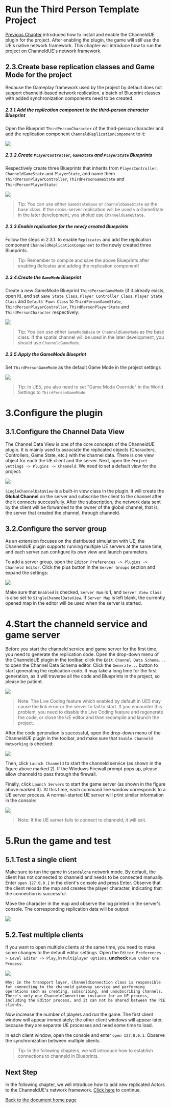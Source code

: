 # Run the Third Person Template Project
[Previous Chapter](installation.md) introduced how to install and enable the ChanneldUE plugin for the project. After enabling the plugin, the game will still use the UE's native network framework. This chapter will introduce how to run the project on ChanneldUE's network framework.

## 2.3.Create base replication classes and Game Mode for the project
Because the Gameplay framework used by the project by default does not support channeld-based network replication, a batch of Blueprint classes with added synchronization components need to be created.

##### 2.3.1.Add the replication component to the third-person character Blueprint
Open the Blueprint `ThirdPersonCharacter` of the third-person character and add the replication component `ChanneldReplicationComponent` to it:

![](images/character_rep_component.png)

##### 2.3.2.Create `PlayerController`, `GameState` and `PlayerState` Blueprints
Respectively create three Blueprints that inherits from `PlayerController`, `ChanneldGameState` and `PlayerState`, and name them `ThirdPersonPlayerController`, `ThirdPersonGameState` and `ThirdPersonPlayerState`:

![](images/new_blueprints.png)

>Tip: You can use either `GameStateBase` or `ChanneldGameState` as the base class. If the cross-server replication will be used via GameState in the later development, you sholud use `ChanneldGameState`.

##### 2.3.3.Enable replication for the newly created Blueprints
Follow the steps in 2.3.1. to enable `Replicates` and add the replication component `ChanneldReplicationComponent` to the newly created three Blueprints.

>Tip: Remember to compile and save the above Blueprints after enabling Relicates and adding the replication component!

 ##### 2.3.4.Create the `GameMode` Blueprint
Create a new GameMode Blueprint `ThirdPersonGameMode` (if it already exists, open it), and set `Game State Class`, `Player Controller Class`, `Player State Class` and `Default Pawn Class` to `ThirdPersonGameState`, `ThirdPersonPlayerController`, `ThirdPersonPlayerState` and `ThirdPersonCharacter` respectively:

![](images/game_mode.png)

>Tip: You can use either `GameModeBase` or `ChanneldGameMode` as the base class. If the spatial channel will be used in the later development, you should use `ChanneldGameMode`.

##### 2.3.5.Apply the GameMode Blueprint
Set `ThirdPersonGameMode` as the default Game Mode in the project settings

![](images/project_settings_game_mode.png)

>Tip: In UE5, you also need to set "Game Mode Override" in the World Settings to `ThirdPersonGameMode`.

# 3.Configure the plugin
## 3.1.Configure the Channel Data View
The Channel Data View is one of the core concepts of the ChanneldUE plugin. It is mainly used to associate the replicated objects (Characters, Controllers, Game State, etc.) with the channel data. There is one view object for each the UE client and the server.
Next, open the `Project Settings -> Plugins -> Channeld`. We need to set a default view for the project:

![](images/settings_view_class.png)

`SingleChannelDataView` is a built-in view class in the plugin. It will create the **Global Channel** on the server and subscribe the client to the channel after the it connects successfully. After the subscription, the network data sent by the client will be forwarded to the owner of the global channel, that is, the server that created the channel, through channeld.

## 3.2.Configure the server group
As an extension focuses on the distributed simulation with UE, the ChanneldUE plugin supports running multiple UE servers at the same time, and each server can configure its own view and launch parameters.

To add a server group, open the `Editor Preferences -> Plugins -> Channeld Editor`. Click the plus button in the `Server Groups` section and expand the settings:

![](images/settings_server_group.png)

Make sure that `Enabled` is checked, `Server Num` is 1, and `Server View Class` is also set to `SingleChannelDataView`. If `Server Map` is left blank, the currently opened map in the editor will be used when the server is started.

# 4.Start the channeld service and game server
Before you start the channeld service and game server for the first time, you need to generate the replication code. Open the drop-down menu of the ChanneldUE plugin in the toolbar, click the `Edit Channel Data Schema...` to open the Channel Data Schema editor. Click the `Generate...` button to start generating the replication code. It may take a long time for the first generation, as it will traverse all the code and Blueprints in the project, so please be patient.

![](images/generate_replicaiton_code.png)

>Note: The Live Coding feature which enabled by default in UE5 may cause the link error or the server to fail to start. If you encounter this problem, you need to disable the Live Coding feature and regenerate the code, or close the UE editor and then recompile and launch the project.

After the code generation is successful, open the drop-down menu of the ChanneldUE plugin in the toolbar, and make sure that `Enable Channeld Networking` is checked:

![](images/toolbar_menu.png)

Then, click `Launch Channeld` to start the channeld service (as shown in the figure above marked 2). If the Windows Firewall prompt pops up, please allow channeld to pass through the firewall.

Finally, click `Launch Servers` to start the game server (as shown in the figure above marked 3). At this time, each command line window corresponds to a UE server process. A normal-started UE server will print similar information in the console:

![](images/server_view_initialized.png)

>Note: If the UE server fails to connect to channeld, it will exit.

# 5.Run the game and test
## 5.1.Test a single client
Make sure to run the game in `Standalone` network mode. By default, the client has not connected to channeld and needs to be connected manually. Enter `open 127.0.0.1` in the client's console and press Enter. Observe that the client reloads the map and creates the player character, indicating that the connection is successful.

Move the character in the map and observe the log printed in the server's console. The corresponding replication data will be output:

![](images/server_replication_output.png)

## 5.2.Test multiple clients
If you want to open multiple clients at the same time, you need to make some changes to the default editor settings. Open the `Editor Preferences -> Level Editor -> Play`, in `Multiplayer Options`, **uncheck** `Run Under One Process`:

![](images/settings_run_under_one_process.png)

```
Why: In the transport layer, ChanneldConnection class is responsible for connecting to the channeld gateway service and performing operations such as creating, subscribing, and unsubscribing channels.
There's only one ChanneldConnection instance for an UE process, including the Editor process, and it can not be shared between the PIE clients.
```

Now increase the number of players and run the game. The first client window will appear immediately; the other client windows will appear later, because they are separate UE processes and need some time to load.

In each client window, open the console and enter `open 127.0.0.1`. Observe the synchronization between multiple clients.

>Tip: In the following chapters, we will introduce how to establish connections to channeld in Blueprints.

## Next Step
In the following chapter, we will introduce how to add new replicated Actors to the ChanneldUE's network framework. [Click here](add-replication.md) to continue.

[Back to the document home page](README.md)
